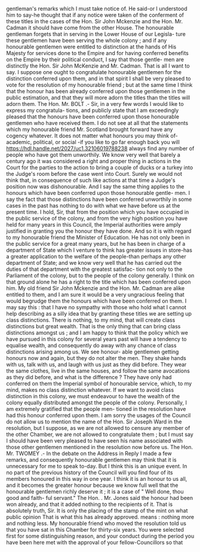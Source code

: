 gentleman's remarks which I must take notice of. He said-or I understood him to say-he thought that if any notice were taken of the conferment of these titles in the cases of the Hon. Sir John Mckenzie and the Hon. Mr. Cadman it should have come from the other House. The honourable gentleman forgets that in serving in the Lower House of our Legisla- ture these gentlemen have been serving the whole colony ; and if any honourable gentlemen were entitled to distinction at the hands of His Majesty for services done to the Empire and for having conferred benefits on the Empire by their political conduct, I say that those gentle- men are distinctly the Hon. Sir John McKenzie and Mr. Cadman. That is all I want to say. I suppose one ought to congratulate honourable gentlemen for the distinction conferred upon them, and in that spirit I shall be very pleased to vote for the resolution of my honourable friend ; but at the same time I think that the honour has been already conferred upon those gentlemen in the public estimation, and that they will more adorn the titles than the titles will adorn them. The Hon. Mr. BOLT .- Sir, in a very few words I would like to express my congratula- tions, and publicly state that I am exceedingly pleased that the honours have been conferred upon those honourable gentlemen who have received them. I do not see at all that the statements which my honourable friend Mr. Scotland brought forward have any cogency whatever. It does not matter what honours you may think of- academic, political, or social -if you like to go far enough back you will https://hdl.handle.net/2027/uc1.32106019788238 always find any number of people who have got them unworthily. We know very well that barely a century ago it was considered a right and proper thing in actions in the Court for the parties to the action to bring a couple of ducks or a turkey into the Judge's room before the case went into Court. Surely we would not think that, in consequence of such like actions at that time a Judge's position now was dishonourable. And I say the same thing applies to the honours which have been conferred upon those honourable gentle- men. I say the fact that those distinctions have been conferred unworthily in some cases in the past has nothing to do with what we have before us at the present time. I hold, Sir, that from the position which you have occupied in the public service of the colony, and from the very high position you have held for many years in this Council, the Imperial authorities were amply justified in granting you the honour they have done. And so it is with regard to my honourable friend the Minister of Education. He has not only been in the public service for a great many years, but he has been in charge of a department of State which I venture to think has greater issues in store-has a greater application to the welfare of the people-than perhaps any other department of State; and we know very well that he has carried out the duties of that department with the greatest satisfac- tion not only to the Parliament of the colony, but to the people of the colony generally. I think on that ground alone he has a right to the title which has been conferred upon him. My old friend Sir John Mckenzie and the Hon. Mr. Cadman are alike entitled to them, and I am sure it would be a very ungracious feeling that would begrudge them the honours which have been conferred on them. I may say this : that I have no sympathy with those who hold what I cannot help describing as a silly idea that by granting these titles we are setting up class distinctions. There is nothing, to my mind, that will create class distinctions but great wealth. That is the only thing that can bring class distinctions amongst us ; and I am happy to think that the policy which we have pursued in this colony for several years past will have a tendency to equalise wealth, and consequently do away with any chance of class distinctions arising among us. We see honour- able gentlemen getting honours now and again, but they do not alter the men. They shake hands with us, talk with us, and laugh with us just as they did before. They wear the same clothes, live in the same houses, and follow the same avocations as they did before, and what is the difference ? They have only had conferred on them the Imperial symbol of honourable service, which, to my mind, makes no class distinction whatever. If we want to avoid class distinction in this colony, we must endeavour to have the wealth of the colony equally distributed amongst the people of the colony. Personally, I am extremely gratified that the people men- tioned in the resolution have had this honour conferred upon them. I am sorry the usages of the Council do not allow us to mention the name of the Hon. Sir Joseph Ward in the resolution, but I suppose, as we are not allowed to censure any member of the other Chamber, we are not allowed to congratulate them ; but I must say I should have been very pleased to have seen his name associated with those other gentlemen mentioned in the resolution now before us. The Hon. Mr. TWOMEY .- In the debate on the Address in Reply I made a few remarks, and consequently honourable gentlemen may think that it is unnecessary for me to speak to-day. But I think this is an unique event. In no part of the previous history of the Council will you find four of its members honoured in this way in one year. I think it is an honour to us all, and it becomes the greater honour because we know full well that the honourable gentlemen richly deserve it ; it is a case of " Well done, thou good and faith- ful servant." The Hon. . Mr. Jones said the honour had been won already, and that it added nothing to the recipients of it. That is absolutely truth, Sir. It is only the placing of the stamp of the mint on what public opinion That is what this has already approved. means : nothing more and nothing less. My honourable friend who moved the resolution told us that you have sat in this Chamber for thirty-six years. You were selected first for some distinguishing reason, and your conduct during the period you have been here met with the approval of your fellow-Councillors so that 